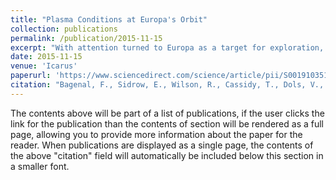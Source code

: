 ```yaml
---
title: "Plasma Conditions at Europa's Orbit​"
collection: publications
permalink: /publication/2015-11-15
excerpt: "With attention turned to Europa as a target for exploration, we focus on the space environment in which Europa is embedded. We review remote and in situ observations of plasma properties at Europa's orbit, between Io's dense, UV-emitting plasma torus and Jupiter's dynamic plasma sheet. Where observations are limited (e.g. in plasma composition), we supplement our analysis with models of the neutral and plasma populations from Io to Europa. We evaluate variations and uncertainties in plasma properties with radial distance, latitude, longitude and time."
date: 2015-11-15
venue: 'Icarus'
paperurl: 'https://www.sciencedirect.com/science/article/pii/S0019103515003413'
citation: "Bagenal, F., Sidrow, E., Wilson, R., Cassidy, T., Dols, V., Crary, F., Steffl, A., Delamere, P., Kurth, W., and Paterson, W. (2015). Plasma conditions at Europa's orbit. Icarus 261, 1-13."
---
```


The contents above will be part of a list of publications, if the user clicks the link for the publication than the contents of section will be rendered as a full page, allowing you to provide more information about the paper for the reader. When publications are displayed as a single page, the contents of the above "citation" field will automatically be included below this section in a smaller font.
